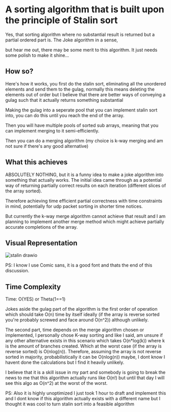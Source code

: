 # A sorting algorithm that is built upon the principle of Stalin sort

Yes, that sorting algorithm where no substantial result is returned but a partial ordered part is. The Joke algorithm in a sense,

but hear me out, there may be some merit to this algorithm. It just needs some polish to make it shine...

## How so?

Here's how it works, you first do the stalin sort, eliminating all the unordered elements and send them to the gulag, normally this means deleting the elements out of order but I believe that there are better ways of conveying a gulag such that it actually returns something substantial

Making the gulag into a seperate pool that you can implement stalin sort into, you can do this until you reach the end of the array.

Then you will have multiple pools of sorted sub arrays, meaning that you can implement merging to it semi-efficiently.

Then you can do a merging algorithm (my choice is k-way merging and am not sure if there's any good alternative)

## What this achieves

ABSOLUTELY NOTHING, but it is a funny idea to make a joke algorithm into something that actually works. The initial idea came through as a potential way of returning partially correct results on each iteration (different slices of the array sorted).

Therefore achieving time efficient partial correctness with time constraints in mind, potentially for udp packet sorting in shorter time notices.

But currently the k-way merge algorithm cannot achieve that result and I am planning to implement another merge method which might achieve partially accurate completions of the array.

## Visual Representation

![stalin drawio](https://github.com/furknozg/recursive_stalin_sort/assets/72404454/024fbff2-9579-40af-bfaa-39b2b7069f9c)



PS: I know I use Comic sans, it is a good font and thats the end of this discussion.

## Time Complexity

Time: O(YES) or Theta(1==1)

Jokes aside the gulag part of the algorithm is the first order of operation which should take O(n) time by itself ideally (if the array is reverse sorted you're probably screwed and face around O(n^2)) although unlikely.

The second part, time depends on the merge algorithm chosen or implemented, I personally chose K-way sorting and like I said, am unsure if any other alternative exists in this scenario which takes O(n*log(k)) where k is the amount of branches created.
Which at the worst case (if the array is reverse sorted) is O(nlog(n)). Therefore, assuming the array is not reverse sorted in majority, probabilistically it can be O(nlog(n)) maybe, I dont know I havent done the calculations but I find it heavily unlikely. 

I believe that it is a skill issue in my part and somebody is going to break the news to me that this algorithm actually runs like O(n!) but until that day I will see this algo as O(n^2) at the worst of the worst.

PS: Also it is highly unoptimized I just took 1 hour to draft and implement this and I dont know if this algorithm actually exists with a different name but I thought it was cool to turn stalin sort into a feasible algorithm
